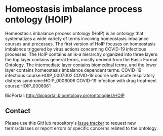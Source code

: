 # Homeostasis imbalance process ontology (HOIP)

Homeostasis imbalance process ontology (HoIP) is an ontology that systematizes a wide variety of terms involving homeostasis imbalance courses and processes.
The first version of HoIP focuses on homeostasis imbalance triggered by virus actions concerning COVID-19 infectious processes.
The HoIP contains an is-a hierarchy organized into three layers: the top layer contains general terms, mostly derived from the Basic Formal Ontology. The intermediate layer contains biomedical terms, and the lower layer contains homeostasis imbalance dependent terms.
COVID-19 infectious course:HOIP_0007002
COVID-19 course with acute respiratory distress syndrome:HOIP_0006006
COVID-19 infection with drug treatment course:HOIP_0006061

BioPortal: http://bioportal.bioontology.org/ontologies/HOIP

## Contact

Please use this GitHub repository's [Issue tracker](https://github.com/yuki-yamagata/hoip/issues) to request new terms/classes or report errors or specific concerns related to the ontology.
